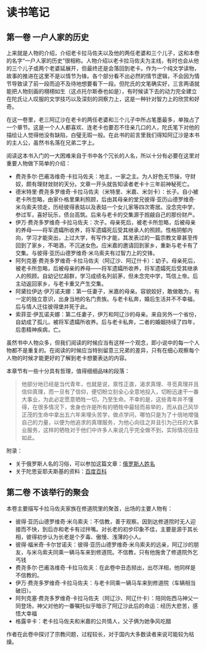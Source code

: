 # 读书笔记

## 第一卷 一户人家的历史

上来就是人物的介绍，介绍老卡拉马佐夫以及他的两任老婆和三个儿子，这和本卷的名字“一户人家的历史”很相称。人物介绍以老卡拉马佐夫为主线，有时也会从他的三个儿子或两个老婆延展开，但最终还是会落回到老卡。作为一个纯文学读物，故事的推进在这里不是以情节为锋。各个部分看不出必然的情节逻辑，不会因为情节导致读了前一段而迫不及待地想要看下一段。但陀氏的文笔确实好，三言两语就能把人物刻画的栩栩如生（这点托尔斯泰也如是），有时候读下去的动力完全建立在陀氏让人叹服的文学技巧以及深刻的洞察力上，这是一种针对智力上的欣赏和好奇。

在这一卷里，老三阿辽沙在老卡的两任老婆和三个儿子中所占笔墨最多，单独占了一个章节。这是一个人人都喜欢、连老卡也要忍不住亲几口的人，陀氏笔下对他的描绘让人觉得他没有缺陷，白璧无瑕一般。在此书的前言里我们得知阿辽沙是本书的主人公，虽然书名落在兄弟二字上。

阅读这本书入门的一大困难来自于书中各个冗长的人名，所以十分有必要在这里对重要人物做下简单的介绍：

* 费尧多尔·巴甫洛维奇·卡拉马佐夫：地主，一家之主。为人好色无节操，守财奴，颇有理财敛财的天分。文章一开头就告知读者老卡十三年前神秘死亡。
* 德米特里·费尧多罗维奇·卡拉马佐夫（米特里、米嘉、米剑卡）：长子。自小被老卡所忽略，由家仆格里果利照顾，后由其母亲的堂兄彼得·亚历山德罗维奇·米乌索夫领走，历经彼得表姑以及表姑一个女儿家等四次寄居。没念完中学，参过军，喜好玩乐，债台高筑。后来与老卡的交集源于觊觎自己的那份财产。
* 伊万·费尧多罗维奇·卡拉马佐夫：次子。母亲死后，被老卡所忽略，后被母亲的养母——将军遗孀所收养，将军遗孀死后受其继承人的照顾。性格阴郁内向，学习才能突出，上过大学，有写作才能，其发表过的一篇宗教文章甚至传回到了家乡，不喝酒，不沉迷女色。应米嘉的邀请回到家乡，重新与老卡有了交集。与彼得·亚历山德罗维奇·米乌索夫有过智力上的交锋。
* 阿列克塞·费尧多罗维奇·卡拉马佐夫（阿辽沙、阿辽什卡）：幼子。母亲死后，被老卡所忽略，后被母亲的养母——将军遗孀所收养，将军遗孀死后受其继承人的照顾。自幼记忆超群，学习成绩名列前茅，但未念完中学，笃信上帝。后主动返回家乡，与老卡重又产生交集。
* 阿黛拉伊达·伊万诺夫娜：第一任妻子，米嘉的母亲。容貌姣好，敢做敢为，有一定的独立意识，出身当地的名门贵族。与老卡私奔，婚后生活并不不幸福，后与情人迁往彼得堡并死于此。
* 索菲亚·伊瓦诺夫娜：第二任妻子，伊万和阿辽沙的母亲。来自另外一个省份，自幼成了孤儿，被将军遗孀所收养。后与老卡私奔，二者的婚姻持续了四年，后患精神疾病，亡。

虽然书中人物众多，但我们阅读的时候应当有这样一个观念，即小说中的每一个人物都不是重复的。在阅读的时候应当特别留意三兄弟的差异，只有在细心观察每个人物的时候才能更好的了解到老卡想要表达的内容。

本章节有一些十分具有哲理，值得细细品味的段落：

> 他部分地已经是当代青年，也就是说，禀性正直，渴求真理、寻觅真理并且信仰真理，而一旦有了信仰，便切盼立刻全心全意地投入，切盼迅速干一番大事业，为此必定愿意牺牲一切，乃至生命。不幸的是，这些青年并不懂得，在很多情况下，舍身也许是所有的牺牲中最轻而易举的，而从自己风华正茂的生命中拿出五六年来埋头苦学，做点学问，哪怕只是为了十倍地增强自己的力量，以便为他追求的真理服务，为他心向往之并且引为己任的大事业服务，这样的牺牲对于他们中许多人来说几乎完全做不到，实际情况往往如此。

附录：

* 关于俄罗斯人名的习俗，可以参加这篇文章：[俄罗斯人姓名](https://baike.baidu.com/item/%E4%BF%84%E7%BD%97%E6%96%AF%E4%BA%BA%E5%A7%93%E5%90%8D/8672797?fr=aladdin)
* 关于陀思妥耶夫斯基的资料：[百度百科](https://baike.baidu.com/item/%E8%B4%B9%E5%A5%A5%E5%A4%9A%E5%B0%94%C2%B7%E7%B1%B3%E5%93%88%E4%BC%8A%E6%B4%9B%E7%BB%B4%E5%A5%87%C2%B7%E9%99%80%E6%80%9D%E5%A6%A5%E8%80%B6%E5%A4%AB%E6%96%AF%E5%9F%BA/8721468?fromtitle=%E9%99%80%E6%80%9D%E5%A6%A5%E8%80%B6%E5%A4%AB%E6%96%AF%E5%9F%BA&fromid=694898&fr=aladdin)

## 第二卷 不该举行的聚会 

本卷主要描写卡拉马佐夫家族在修道院里的聚首，出场的主要人物有：

* 彼得·亚历山德罗维奇·米乌索夫：不信教，善于观察。因到达修道院时无人迎接而不快，到后亦和老卡有过拌嘴。对长老的初步印象不佳，主要是源于其长相，彼得初步认为长老是个歹毒、傲慢、浅薄的小人。
* 彼得·福米奇·卡尔甘诺夫：彼得·亚历山德罗维奇·米乌索夫的远亲，阿辽沙的朋友，与米乌索夫同乘一辆马车来到修道院。不信教，只有他施舍了修道院外乞丐钱
* 费尧多尔·巴甫洛维奇·卡拉马佐夫：在此卷中丑态频出，出尽洋相，他同样是不信教的。
* 伊万·费尧多罗维奇·卡拉马佐夫：与老卡同乘一辆马车来到修道院（车辆相当破旧）。
* 阿列克塞·费尧多罗维奇·卡拉马佐夫（阿辽沙、阿辽什卡）：陪同佐西马神父一同登场，神父对他的一番嘱托似乎暗示了阿辽沙此后的命运：经历大悲苦，感悟大幸福
* 格露辛卡：老卡拉马佐夫和米嘉的公共情人，父子俩为她争风吃醋

作者在此卷中探讨了宗教问题，过程较长，对于国内大多数读者来说可能较为枯燥。